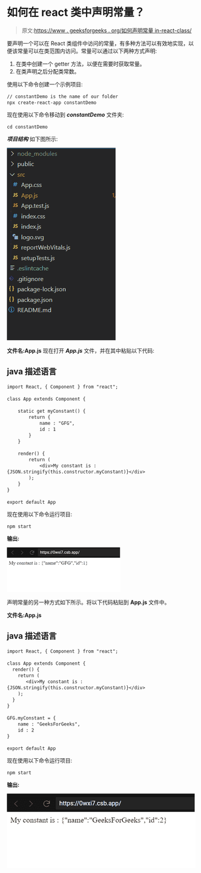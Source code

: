 # 如何在 react 类中声明常量？

> 原文:[https://www . geeksforgeeks . org/如何声明常量 in-react-class/](https://www.geeksforgeeks.org/how-to-declare-constant-in-react-class/)

要声明一个可以在 React 类组件中访问的常量，有多种方法可以有效地实现，以便该常量可以在类范围内访问。常量可以通过以下两种方式声明:

1.  在类中创建一个 getter 方法，以便在需要时获取常量。
2.  在类声明之后分配类常数。

使用以下命令创建一个示例项目:

```
// constantDemo is the name of our folder
npx create-react-app constantDemo
```

现在使用以下命令移动到 ***constantDemo*** 文件夹:

```
cd constantDemo
```

***项目结构*** 如下图所示:

![](img/115771d20263fe1b5510d2311b60aad3.png)

**文件名:App.js** 现在打开 ***App.js*** 文件，并在其中粘贴以下代码:

## java 描述语言

```
import React, { Component } from "react";

class App extends Component {

    static get myConstant() {
        return {
            name : "GFG",
            id : 1
        }
    }

    render() {
        return (
            <div>My constant is : 
{JSON.stringify(this.constructor.myConstant)}</div>
        );
    }
}

export default App
```

现在使用以下命令运行项目:

```
npm start
```

**输出:**

![](img/7fbb1702680b5db57d0a95a29d6a3144.png)

声明常量的另一种方式如下所示。将以下代码粘贴到 **App.js** 文件中。

**文件名:App.js**

## java 描述语言

```
import React, { Component } from "react";

class App extends Component {
  render() {
    return (
       <div>My constant is : 
{JSON.stringify(this.constructor.myConstant)}</div>
    );
  }
}

GFG.myConstant = {
    name : "GeeksForGeeks",
    id : 2
}

export default App
```

现在使用以下命令运行项目:

```
npm start
```

**输出:**

![](img/25a27c1526923d64f1fb4388252e1b06.png)